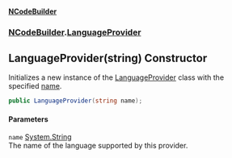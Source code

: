 #### [NCodeBuilder](./index.md 'index')
### [NCodeBuilder](./NCodeBuilder.md 'NCodeBuilder').[LanguageProvider](./NCodeBuilder-LanguageProvider.md 'NCodeBuilder.LanguageProvider')
## LanguageProvider(string) Constructor
Initializes a new instance of the [LanguageProvider](./NCodeBuilder-LanguageProvider.md 'NCodeBuilder.LanguageProvider') class with the  
specified [name](#NCodeBuilder-LanguageProvider-LanguageProvider(string)-name 'NCodeBuilder.LanguageProvider.LanguageProvider(string).name').  
```csharp
public LanguageProvider(string name);
```
#### Parameters
<a name='NCodeBuilder-LanguageProvider-LanguageProvider(string)-name'></a>
`name` [System.String](https://docs.microsoft.com/en-us/dotnet/api/System.String 'System.String')  
The name of the language supported by this provider.  
  
